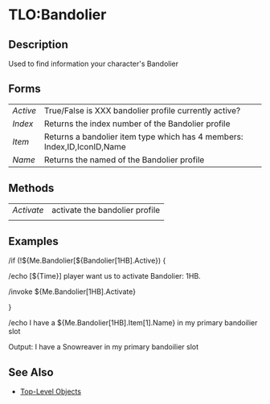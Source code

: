 # TLO:Bandolier

## Description

Used to find information your character's Bandolier

## Forms

|  |  |
| :--- | :--- |
| _Active_ | True/False is XXX bandolier profile currently active? |
| _Index_ | Returns the index number of the Bandolier profile |
| _Item_ | Returns a bandolier item type which has 4 members: Index,ID,IconID,Name |
| _Name_ | Returns the named of the Bandolier profile |

## Methods

|  |  |
| :--- | :--- |
| _Activate_ | activate the bandolier profile |
|  |  |

## Examples

/if \(!${Me.Bandolier\[${Bandolier\[1HB\].Active}\) {

/echo \[${Time}\] player want us to activate Bandolier: 1HB.

/invoke ${Me.Bandolier\[1HB\].Activate}

}

/echo I have a ${Me.Bandolier\[1HB\].Item\[1\].Name} in my primary bandoilier slot

Output: I have a Snowreaver in my primary bandoilier slot

## See Also

* [Top-Level Objects](./)

